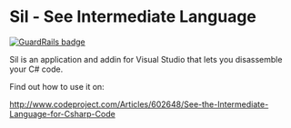 Sil - See Intermediate Language 
===============================

[![GuardRails badge](https://badges.production.guardrails.io/dwmkerr/sil.svg)](https://www.guardrails.io)

Sil is an application and addin for Visual Studio that lets you disassemble your C# code.

Find out how to use it on:

http://www.codeproject.com/Articles/602648/See-the-Intermediate-Language-for-Csharp-Code
